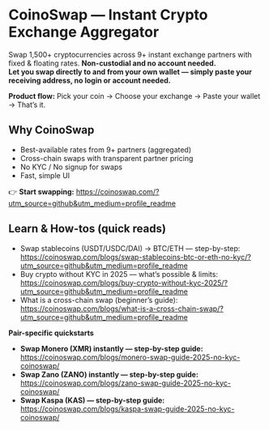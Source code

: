 # CoinoSwap — Instant Crypto Exchange Aggregator

Swap 1,500+ cryptocurrencies across 9+ instant exchange partners with fixed & floating rates. **Non-custodial and no account needed.**  
**Let you swap directly to and from your own wallet — simply paste your receiving address, no login or account needed.**

**Product flow:** Pick your coin → Choose your exchange → Paste your wallet → That’s it.

## Why CoinoSwap
- Best-available rates from 9+ partners (aggregated)
- Cross-chain swaps with transparent partner pricing
- No KYC / No signup for swaps
- Fast, simple UI

👉 **Start swapping:** https://coinoswap.com/?utm_source=github&utm_medium=profile_readme

## Learn & How-tos (quick reads)
- Swap stablecoins (USDT/USDC/DAI) → BTC/ETH — step-by-step:  
  https://coinoswap.com/blogs/swap-stablecoins-btc-or-eth-no-kyc/?utm_source=github&utm_medium=profile_readme
- Buy crypto without KYC in 2025 — what’s possible & limits:  
  https://coinoswap.com/blogs/buy-crypto-without-kyc-2025/?utm_source=github&utm_medium=profile_readme
- What is a cross-chain swap (beginner’s guide):  
  https://coinoswap.com/blogs/what-is-a-cross-chain-swap/?utm_source=github&utm_medium=profile_readme

**Pair-specific quickstarts**
- **Swap Monero (XMR) instantly — step-by-step guide:**  
  https://coinoswap.com/blogs/monero-swap-guide-2025-no-kyc-coinoswap/
- **Swap Zano (ZANO) instantly — step-by-step guide:**  
  https://coinoswap.com/blogs/zano-swap-guide-2025-no-kyc-coinoswap/
- **Swap Kaspa (KAS) — step-by-step guide:**  
  https://coinoswap.com/blogs/kaspa-swap-guide-2025-no-kyc-coinoswap/
